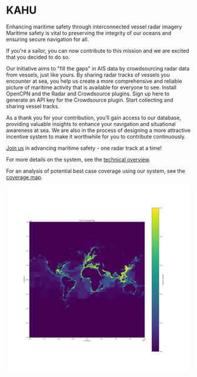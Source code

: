 # KAHU
Enhancing maritime safety through interconnected vessel radar imagery
Maritime safety is vital to preserving the integrity of our oceans and ensuring secure navigation for all.

If you're a sailor, you can now contribute to this mission and we are excited that you decided to do so.

Our initiative aims to "fill the gaps" in AIS data by crowdsourcing radar data from vessels, just like yours. By sharing radar tracks of vessels you encounter at sea, you help us create a more comprehensive and reliable picture of maritime activity that is available for everyone to see.
Install OpenCPN and the Radar and Crowdsource plugins.
Sign up here to generate an API key for the Crowdsource plugin.
Start collecting and sharing vessel tracks.

As a thank you for your contribution, you’ll gain access to our database, providing valuable insights to enhance your navigation and situational awareness at sea. We are also in the process of designing a more attractive incentive system to make it worthwhile for you to contribute continuously.

[Join us](https://crowdsource.kahu.earth) in advancing maritime safety - one radar track at a time!

For more details on the system, see the [technical overview](../technical-overview/README.md).

For an analysis of potential best case coverage using our system, see the [coverage map](https://github.com/KAHU-radar/CoverageMap).

![Potential coverage](https://raw.githubusercontent.com/KAHU-radar/CoverageMap/refs/heads/master/horizon-coverage.svg)
